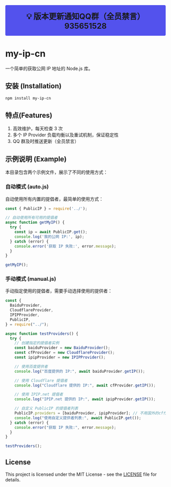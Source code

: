 <span style="display: block;padding: 1rem 2rem; font-size: 1.5rem; background: #5352ed; border-radius: 4px; text-align: center; font-weight: bold;">💡 版本更新通知QQ群（全员禁言）935651528<span>

# my-ip-cn

一个简单的获取公网 IP 地址的 Node.js 库。

## 安装 (Installation)

```bash
npm install my-ip-cn
```

## 特点(Features)

1. 高效维护，每天检查 3 次
2. 多个 IP Provider 负载均衡以及重试机制，保证稳定性
3. QQ 群及时推送更新（全员禁言）

## 示例说明 (Example)

本目录包含两个示例文件，展示了不同的使用方式：

### 自动模式 (auto.js)

自动使用所有内置的提倡者，最简单的使用方式：

```javascript
const { PublicIP } = require('../');

// 自动使用所有可用的提倡者
async function getMyIP() {
  try {
    const ip = await PublicIP.get();
    console.log('我的公网 IP:', ip);
  } catch (error) {
    console.error('获取 IP 失败:', error.message);
  }
}

getMyIP();
```

### 手动模式 (manual.js)

手动指定使用的提倡者，需要手动选择使用的提供者：

```javascript
const {
  BaiduProvider,
  CloudflareProvider,
  IPIPProvider,
  PublicIP,
} = require("../");

async function testProviders() {
  try {
    // 创建指定的提倡者实例
    const baiduProvider = new BaiduProvider();
    const cfProvider = new CloudflareProvider();
    const ipipProvider = new IPIPProvider();

    // 使用百度提供者
    console.log("百度提供的 IP:", await baiduProvider.getIP());

    // 使用 Cloudflare 提倡者
    console.log("Cloudflare 提供的 IP:", await cfProvider.getIP());

    // 使用 IPIP.net 提倡者
    console.log("IPIP.net 提供的 IP:", await ipipProvider.getIP());

    // 自定义 PublicIP 的提倡者列表
    PublicIP.providers = [baiduProvider, ipipProvider]; // 不用国外的cf作为IP查询服务商
    console.log("使用自定义提供者列表:", await PublicIP.get());
  } catch (error) {
    console.error("获取 IP 失败:", error.message);
  }
}

testProviders();
```

## License

This project is licensed under the MIT License - see the [LICENSE](LICENSE) file for details.